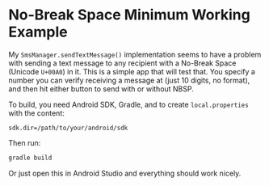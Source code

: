 # No-Break Space Minimum Working Example

My `SmsManager.sendTextMessage()` implementation seems to have a problem with sending a text message
to any recipient with a No-Break Space (Unicode `U+00A0`) in it.  This is a simple app that will
test that.  You specify a number you can verify receiving a message at (just 10 digits, no format),
and then hit either button to send with or without NBSP.

To build, you need Android SDK, Gradle, and to create `local.properties` with the content:

    sdk.dir=/path/to/your/android/sdk

Then run:

```bash
gradle build
```

Or just open this in Android Studio and everything should work nicely.